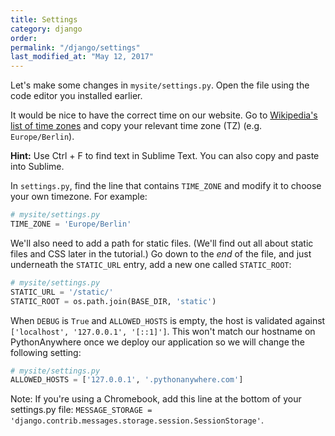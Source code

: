 ```yaml
---
title: Settings
category: django
order: 
permalink: "/django/settings"
last_modified_at: "May 12, 2017"
---
```


Let's make some changes in `mysite/settings.py`. Open the file using the code editor you installed earlier.

It would be nice to have the correct time on our website. Go to [Wikipedia's list of time zones](https://en.wikipedia.org/wiki/List_of_tz_database_time_zones) and copy your relevant time zone (TZ) (e.g. `Europe/Berlin`).

**Hint:** Use Ctrl + F to find text in Sublime Text. You can also copy and paste into Sublime.

In `settings.py`, find the line that contains `TIME_ZONE` and modify it to choose your own timezone. For example:

``` python
# mysite/settings.py
TIME_ZONE = 'Europe/Berlin'
```

We'll also need to add a path for static files. (We'll find out all about static files and CSS later in the tutorial.) Go down to the *end* of the file, and just underneath the `STATIC_URL` entry, add a new one called `STATIC_ROOT`:

``` python
# mysite/settings.py
STATIC_URL = '/static/'
STATIC_ROOT = os.path.join(BASE_DIR, 'static')
```

When `DEBUG` is `True` and `ALLOWED_HOSTS` is empty, the host is validated against `['localhost', '127.0.0.1', '[::1]']`. This won't match our hostname on PythonAnywhere once we deploy our application so we will change the following setting:


``` python
# mysite/settings.py
ALLOWED_HOSTS = ['127.0.0.1', '.pythonanywhere.com']
```

Note: If you're using a Chromebook, add this line at the bottom of your settings.py file: `MESSAGE_STORAGE = 'django.contrib.messages.storage.session.SessionStorage'`.
